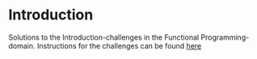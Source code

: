 Introduction
============
Solutions to the Introduction-challenges in the Functional Programming-domain. Instructions for the challenges can be found [here](https://www.hackerrank.com/domains/fp/intro)